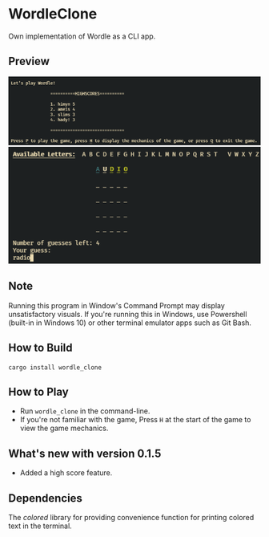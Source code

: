 # WordleClone
Own implementation of Wordle as a CLI app.

## Preview
![During](src/images/start.png "Sample Image 1")
![Won](src/images/during.png "Sample Image 2")

## Note
Running this program in Window's Command Prompt may display unsatisfactory visuals.
If you're running this in Windows, use Powershell (built-in in Windows 10) or other
terminal emulator apps such as Git Bash.

## How to Build
```
cargo install wordle_clone
```

## How to Play
* Run `wordle_clone` in the command-line.
* If you're not familiar with the game, 
  Press `H` at the start of the game to view the game mechanics.

## What's new with version 0.1.5
* Added a high score feature.

## Dependencies
The _colored_ library for providing convenience function for printing colored
text in the terminal.
